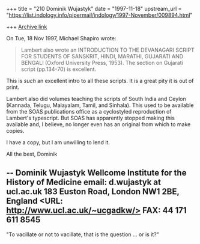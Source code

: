 +++
title = "210 Dominik Wujastyk"
date = "1997-11-18"
upstream_url = "https://list.indology.info/pipermail/indology/1997-November/009894.html"

+++
[Archive link](https://list.indology.info/pipermail/indology/1997-November/009894.html)

On Tue, 18 Nov 1997, Michael Shapiro wrote:

> Lambert also wrote an INTRODUCTION TO THE DEVANAGARI SCRIPT FOR STUDENTS
> OF SANSKRIT, HINDI, MARATHI, GUJARATI AND BENGALI (Oxford University
> Press, 1953). The section on Gujarati script (pp.134-70) is excellent.

This is *such* an excellent intro to all these scripts.  It is a great
pity it is out of print.

Lambert also did volumes teaching the scripts of South India and Ceylon
(Kannada, Telugu, Malayalam, Tamil, and Sinhala). This used to be
available from the SOAS publications office as a cyclostyled reproduction
of Lambert's typescript.  But SOAS has apparently stopped making this
available and, I believe, no longer even has an original from which to
make copies.

I have a copy, but I am unwilling to lend it.

All the best,
Dominik

--
Dominik Wujastyk            Wellcome Institute for the History of Medicine
email: d.wujastyk at ucl.ac.uk       183 Euston Road, London NW1 2BE, England
<URL: http://www.ucl.ac.uk/~ucgadkw/>                 FAX: 44 171 611 8545
--
"To vacillate or not to vacillate, that is the question ... or is it?"




